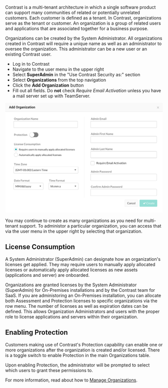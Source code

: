 <!--
title: "Create Organizations"
description: "Creating Organizations within Contrast TeamServer"
tags: "Admin onboarding TeamServer organizations license defense protect assess create"
-->

Contrast is a multi-tenant architecture in which a single software product can support many communities of related or potentially unrelated customers. Each customer is defined as a tenant. In Contrast, organizations serve as the tenant or customer. An organization is a group of related users and applications that are associated together for a business purpose. 

Organizations can be created by the System Administrator. All organizations created in Contrast will require a unique name as well as an administrator to oversee the organization. This administrator can be a new user or an existing Contrast user.  

* Log in to Contrast 
* Navigate to the user menu in the upper right 
* Select **SuperAdmin** in the "Use Contrast Security as:" section
* Select **Organizations** from the top navigation
* Click the **Add Organization** button
* Fill out all fields. Do **not** check *Require Email Activation* unless you have a mail server set up with TeamServer.

<a href="assets/images/Create_Org.png" rel="lightbox" title="Add Organization"><img class="thumbnail" src="assets/images/Create_Org.png"/></a>

You may continue to create as many organizations as you need for multi-tenant support. To administor a particular organization, you can access that via the user menu in the upper right by selecting that organization. 

## License Consumption
A System Administrator (SuperAdmin) can designate how an organization's licenses get applied. They may require users to manually apply allocated licenses or automatically apply allocated licenses as new assets (applications and server) are onboarded. 

Organizations are granted licenses by the System Administrator (SuperAdmin) for On-Premises installations and by the Contrast team for SaaS. If you are administoring an On-Premises installation, you can allocate both Assessment and Protection licenses to specific organizations via the row menu. The number of licenses as well as expiration dates can be defined. This allows Organization Administrators and users with the proper role to license applications and servers within their organization.

## Enabling Protection
Customers making use of Contrast's Protection capability can enable one or more organizations after the organization is created and/or licensed. There is a toggle switch to enable Protection in the main Organizations table.

Upon enabling Protection, the administrator will be prompted to select which users to grant these permissions to.

For more information, read about how to [Manage Organizations](admin-manageorgsmultiple.html#manage-org). 


